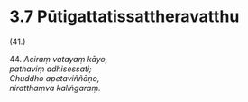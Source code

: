 

# 3.7 Pūtigattatissattheravatthu



(41.)

44\. _Aciraṃ vatayaṃ kāyo,_  
_pathaviṃ adhisessati;_  
_Chuddho apetaviññāṇo,_  
_niratthaṃva kaliṅgaraṃ._  




